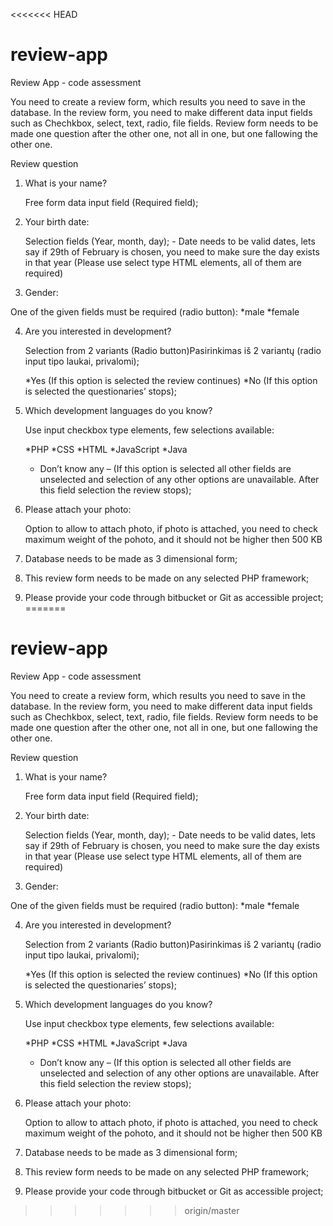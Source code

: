 <<<<<<< HEAD
# review-app
Review App - code assessment

You need to create a review form, which results you need to save in the database. In the review form, you need to make different data input fields such as Chechkbox, select, text, radio, file fields. Review form needs to be made one question after the other one, not all in one, but one fallowing the other one. 


Review question

1. What is your name?

	Free form data input field (Required field);

2. Your birth date:

	Selection fields (Year, month, day); - Date needs to be valid dates, lets say if 29th of February is chosen, you need to make sure the day exists in that year (Please use select type HTML elements, all of them are required)

3. Gender:

One of the given fields must be required (radio button):
*male
*female	

4. Are you interested in development?

	Selection from 2 variants (Radio button)Pasirinkimas iš 2 variantų (radio input tipo laukai, privalomi);

	*Yes (If this option is selected the review continues)
	*No (If this option is selected the questionaries’ stops);

5. Which development languages do you know?

	Use input checkbox type elements, few selections available:

	*PHP
	*CSS
	*HTML
	*JavaScript
	*Java
	* Don’t know any – (If this option is selected all other fields are unselected and selection of any other options are unavailable. After this field selection the review stops);

6. Please attach your photo:

	Option to allow to attach photo, if photo is attached, you need to check maximum weight of the pohoto, and it should not be higher then 500 KB



1.	Database needs to be made as 3 dimensional form;
2.	This review form needs to be made on any selected PHP framework;
3.	Please provide your code through bitbucket or Git as accessible project;
=======
# review-app
Review App - code assessment

You need to create a review form, which results you need to save in the database. In the review form, you need to make different data input fields such as Chechkbox, select, text, radio, file fields. Review form needs to be made one question after the other one, not all in one, but one fallowing the other one. 


Review question

1. What is your name?

	Free form data input field (Required field);

2. Your birth date:

	Selection fields (Year, month, day); - Date needs to be valid dates, lets say if 29th of February is chosen, you need to make sure the day exists in that year (Please use select type HTML elements, all of them are required)

3. Gender:

One of the given fields must be required (radio button):
*male
*female	

4. Are you interested in development?

	Selection from 2 variants (Radio button)Pasirinkimas iš 2 variantų (radio input tipo laukai, privalomi);

	*Yes (If this option is selected the review continues)
	*No (If this option is selected the questionaries’ stops);

5. Which development languages do you know?

	Use input checkbox type elements, few selections available:

	*PHP
	*CSS
	*HTML
	*JavaScript
	*Java
	* Don’t know any – (If this option is selected all other fields are unselected and selection of any other options are unavailable. After this field selection the review stops);

6. Please attach your photo:

	Option to allow to attach photo, if photo is attached, you need to check maximum weight of the pohoto, and it should not be higher then 500 KB



1.	Database needs to be made as 3 dimensional form;
2.	This review form needs to be made on any selected PHP framework;
3.	Please provide your code through bitbucket or Git as accessible project;
>>>>>>> origin/master
